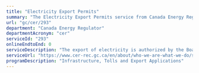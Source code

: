 ```yaml
---
title: "Electricity Export Permits"
summary: "The Electricity Export Permits service from Canada Energy Regulator is not available end-to-end online, according to the GC Service Inventory."
url: "gc/cer/293"
department: "Canada Energy Regulator"
departmentAcronym: "cer"
serviceId: "293"
onlineEndtoEnd: 0
serviceDescription: "The export of electricity is authorized by the Board / Commission in the form of a permit issued to electricity exporters for a period stipulated in the National Energy Board Electricity Regulations."
serviceUrl: "https://www.cer-rec.gc.ca/en/about/who-we-are-what-we-do/service-standards/index.html"
programDescription: "Infrastructure, Tolls and Export Applications"
---
```


